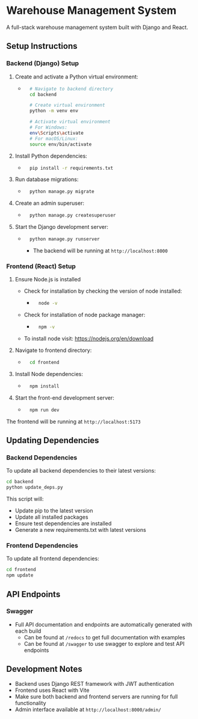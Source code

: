 # Warehouse Management System

A full-stack warehouse management system built with Django and React.

## Setup Instructions

### Backend (Django) Setup

1. Create and activate a Python virtual environment:
    - ```bash
        # Navigate to backend directory
        cd backend

        # Create virtual environment
        python -m venv env

        # Activate virtual environment
        # For Windows:
        env\Scripts\activate
        # For macOS/Linux:
        source env/bin/activate
        ```
2. Install Python dependencies:
    - ```bash
        pip install -r requirements.txt
        ```

3. Run database migrations:
    - ```bash
        python manage.py migrate
        ```

4. Create an admin superuser:
    - ```bash
        python manage.py createsuperuser
        ```

5. Start the Django development server:
    - ```bash
        python manage.py runserver
        ```
        - The backend will be running at `http://localhost:8000`

### Frontend (React) Setup

1. Ensure Node.js is installed
    - Check for installation by checking the version of node installed:
        - ```bash
            node -v
            ```
    - Check for installation of node package manager:
        - ```bash
            npm -v
            ```
    - To install node visit: https://nodejs.org/en/download

2. Navigate to frontend directory:
    - ```bash
        cd frontend
        ```

3. Install Node dependencies:
    - ```bash
        npm install
        ```

4. Start the front-end development server:
    - ```bash
        npm run dev
        ```

The frontend will be running at `http://localhost:5173`

## Updating Dependencies

### Backend Dependencies
To update all backend dependencies to their latest versions:
```bash
cd backend
python update_deps.py
```

This script will:
- Update pip to the latest version
- Update all installed packages
- Ensure test dependencies are installed
- Generate a new requirements.txt with latest versions

### Frontend Dependencies
To update all frontend dependencies:
```bash
cd frontend
npm update
```

## API Endpoints

### Swagger
- Full API documentation and endpoints are automatically generated with each build 
    - Can be found at `/redocs` to get full documentation with examples
    - Can be found at `/swagger` to use swagger to explore and test API endpoints

## Development Notes

- Backend uses Django REST framework with JWT authentication
- Frontend uses React with Vite
- Make sure both backend and frontend servers are running for full functionality
- Admin interface available at `http://localhost:8000/admin/`